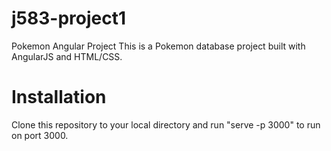 # j583-project1
Pokemon Angular Project
This is a Pokemon database project built with AngularJS and HTML/CSS.

# Installation
Clone this repository to your local directory and run "serve -p 3000" to run
on port 3000.
